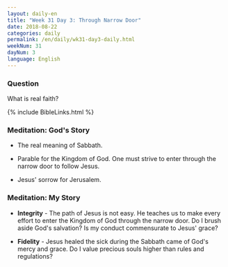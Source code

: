 ```yaml
---
layout: daily-en
title: "Week 31 Day 3: Through Narrow Door"
date: 2018-08-22 
categories: daily
permalink: /en/daily/wk31-day3-daily.html
weekNum: 31
dayNum: 3
language: English
---
```


### Question     
What is real faith? 

{% include BibleLinks.html %} 

### Meditation: God's Story   
+ The real meaning of Sabbath. 

+ Parable for the Kingdom of God. One must strive to enter through the narrow door to follow Jesus. 

+ Jesus' sorrow for Jerusalem. 

### Meditation: My Story   
+ **Integrity** - The path of Jesus is not easy. He teaches us to make every effort to enter the Kingdom of God through the narrow door. Do I brush aside God's salvation? Is my conduct commensurate to Jesus' grace? 

+ **Fidelity** - Jesus healed the sick during the Sabbath came of God's mercy and grace. Do I value precious souls higher than rules and regulations? 
